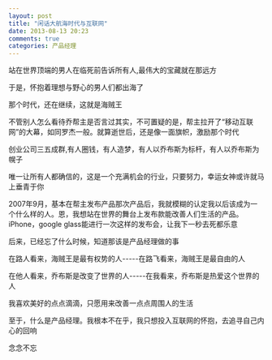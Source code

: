 ```yaml
---
layout: post
title: "闲话大航海时代与互联网"
date: 2013-08-13 20:23
comments: true
categories: 产品经理
---
```

站在世界顶端的男人在临死前告诉所有人,最伟大的宝藏就在那远方

于是，怀抱着理想与野心的男人们都出海了

那个时代，还在继续，这就是海贼王

不管别人怎么看待乔帮主是否言过其实，不可置疑的是，帮主拉开了“移动互联网”的大幕，如同罗杰一般。就算逝世后，还是像一面旗帜，激励那个时代

创业公司三五成群,有人圈钱，有人造梦，有人以乔布斯为标杆，有人以乔布斯为幌子

唯一让所有人都确信的，这是一个充满机会的行业，只要努力，幸运女神或许就马上垂青于你

2007年9月，基本在帮主发布产品那次产品后，我就模糊的认定我以后该成为一个什么样的人。恩，我想站在世界的舞台上发布款能改善人们生活的产品。iPhone，google glass能进行一次这样的发布会，让我下一秒去死都乐意

后来，已经忘了什么时候，知道那该是产品经理做的事

在路人看来，海贼王是最有权势的人-----在路飞看来，海贼王是最自由的人

在他人看来，乔布斯是改变了世界的人-----在我看来，乔布斯是热爱这个世界的人

我喜欢美好的点点滴滴，只愿用来改善一点点周围人的生活

至于，什么是产品经理。我根本不在乎，我只想投入互联网的怀抱，去追寻自己内心的回响

念念不忘
